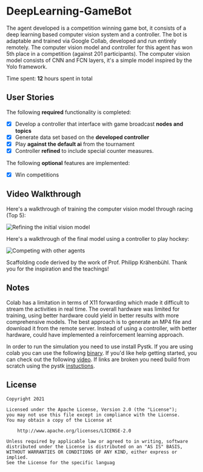 # DeepLearning-GameBot

The agent developed is a competition winning game bot, it consists of a deep learning based computer vision system and a controller. The bot is adaptable and trained via Google Collab, developed and run entirely remotely. The computer vision model and controller for this agent has won 5th place in a competition (against 201 participants). The computer vision model consists of CNN and FCN layers, it's a simple model inspired by the Yolo framework.

Time spent: **12** hours spent in total

## User Stories

The following **required** functionality is completed:

* [x] Develop a controller that interface with game broadcast **nodes and topics**
* [x] Generate data set based on the **developed controller**
* [x] Play **against the default ai** from the tournament
* [x] Controller **refined** to include special counter measures.

The following **optional** features are implemented:

* [x] Win competitions


## Video Walkthrough

Here's a walkthrough of training the computer vision model through racing (Top 5):

<img src='DLCompetitions.gif' title='Vision model development' width='' alt='Refining the initial vision model' />

Here's a walkthrough of the final model using a controller to play hockey:

<img src='DLTournament.gif' title='Controller model development' width='' alt='Competing with other agents' />

Scaffolding code derived by the work of Prof. Philipp Krähenbühl. Thank you for the inspiration and the teachings!

## Notes

Colab has a limitation in terms of X11 forwarding which made it difficult to stream the activities in real time. The overall hardware was limited for training, using better hardware could yield in better results with more comprehensive models. The best approach is to generate an MP4 file and download it from the remote server. Instead of using a controller, with better hardware, could have implemented a reinforcement learning approach.

In order to run the simulation you need to use install Pystk. If you are using colab you can use the following [binary](http://www.cs.utexas.edu/~bzhou/PySuperTuxKart-1.0.3-cp36-cp36m-linux_x86_64.whl). If you'd like help getting started, you can check out the following [video](https://drive.google.com/file/d/1Bj9utSeiXK5emq8MpcYKjcjU0itpT2TT/view). If links are broken you need build from scratch using the pystk [instuctions](https://github.com/philkr/pystk). 

## License

    Copyright 2021

    Licensed under the Apache License, Version 2.0 (the "License");
    you may not use this file except in compliance with the License.
    You may obtain a copy of the License at

        http://www.apache.org/licenses/LICENSE-2.0

    Unless required by applicable law or agreed to in writing, software
    distributed under the License is distributed on an "AS IS" BASIS,
    WITHOUT WARRANTIES OR CONDITIONS OF ANY KIND, either express or implied.
    See the License for the specific languag
